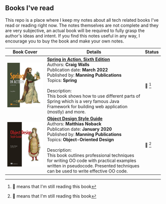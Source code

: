 ## Books I've read

This repo is a place where I keep my notes about all tech related books I've read or reading right now. The notes themselves are not complete and they are very subjective, an actual book will be required to fully grasp the author's ideas and intent. If you find this notes useful in any way, I encourage you to buy the book and make your own notes.

| Book Cover | Details | Status |
|---|---|---|
|[![alt text][spring_in_action_sixth_edition]](./spring_in_action_sixth_edition/)|**[Spring in Action, Sixth Edition](./spring_in_action_sixth_edition/)**<br>Authors: **Craig Walls**<br>Publication date: **March 2022**<br>Published by: **Manning Publications**<br>Topics: **Spring**<br><br>Description: <br>This book shows how to use different parts of Spring which is a very famous Java Framework for building web application (mostly) and more.  | :open_book: [^in_progress] |
|[![alt text][object_design_style_guide]](./object_design_style_guide/) | **[Object Design Style Guide](./object_design_style_guide/)**<br>Authors: **Matthias Noback**<br>Publication date: **January 2020**<br>Published by: **Manning Publications**<br>Topics: **Object-Oriented Design**<br><br>Description: <br>This book outlines professional techniques for writing OO code with practical examples written in pseudocode. Presented techniques can be used to write effective OO code. | :open_book: [^in_progress] |


[spring_in_action_sixth_edition]: ./assets/spring_in_action_sixth_edition.jpg "Spring in Action, Sixth Edition"
[object_design_style_guide]: ./assets/object_design_style_guide.jpg "Object Design Style Guide"

[^in_progress]: :open_book: means that I'm still reading this book